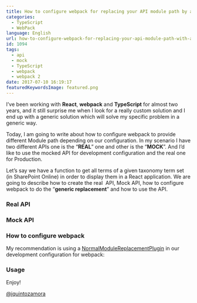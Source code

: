 ```yaml
---
title: How to configure webpack for replacing your API module path by a Mock API Path
categories:
  - TypeScript
  - WebPack
language: English
url: how-to-configure-webpack-for-replacing-your-api-module-path-with-a-mock-api
id: 1094
tags:
  - api
  - mock
  - TypeScript
  - webpack
  - webpack 2
date: 2017-07-10 16:19:17
featuredKeywordsImage: featured.png
---
```


I’ve been working with **React**, **webpack** and **TypeScript** for almost two years, and it still surprise me when I look for a really custom solution and I end up with a generic solution which will solve my specific problem in a generic way.

Today, I am going to write about how to configure webpack to provide different Module path depending on our configuration. In my scenario I have two different APIs one is the “**REAL**” one and other is the “**MOCK**”. And I’d like to use the mocked API for development configuration and the real one for Production.

Let’s say we have a function to get all terms of a given taxonomy term set (in SharePoint Online) in order to display them in a React application. We are going to describe how to create the real&nbsp; API, Mock API, how to configure webpack to do the “**generic replacement**” and how to use the API.

### Real API

<script src="https://gist.github.com/jquintozamora/d3361c54ea2b98bd1de10e6343c11fdc.js"></script>

### Mock API

<script src="https://gist.github.com/jquintozamora/38a836ec063e7f3bd7c2838ed4dc2a48.js"></script>

### How to configure webpack

My recommendation is using a [NormalModuleReplacementPlugin](https://webpack.js.org/plugins/normal-module-replacement-plugin/) in our development configuration for webpack:

<script src="https://gist.github.com/jquintozamora/35087ed4261334b2f5b18a480bb3684c.js"></script>

### 

### Usage

<script src="https://gist.github.com/jquintozamora/d6ae4af0d2c3d5158cee887cac9993f1.js"></script>

Enjoy!

[@jquintozamora](https://twitter.com/jquintozamora)